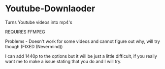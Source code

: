 # Youtube-Downlaoder
Turns Youtube videos into mp4's

REQUIRES FFMPEG

Problems - 
Doesn't work for some videos and cannot figure out why, will try though (FIXED (Nevermind))

I can add 1440p to the options but it will be just a little difficult, if you really want me to make a issue stating that you do and I will try.
